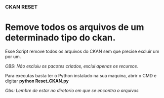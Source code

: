 ### CKAN RESET
# Remove todos os arquivos de um determinado tipo do ckan.

Esse Script remove todos os arquivos do CKAN sem que precise excluir um por um.

_OBS: Não excluiu os pacotes criados, exclui apenas os recursos._

Para executas basta ter o Python instalado na sua maquina, abrir o CMD e digitar **python Reset_CKAN.py**

_Obs: Lembre de estar no diretorio em que se encontra o arquivos_
